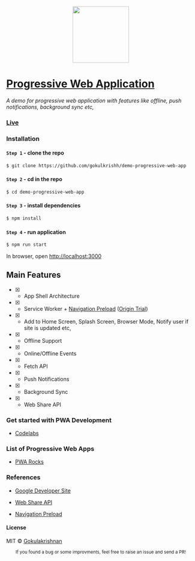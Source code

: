 ### <p align="center"><img width="150px" height="150px" src="https://gokulkrishh.github.io/demo-progressive-web-app/images/icons/android-chrome-192x192.png"></p>

# [Progressive Web Application](https://demopwa.com/)

*A demo for progressive web application with features like offline, push notifications, background sync etc,*

### [Live](https://demopwa.com/)

### Installation

#### `Step 1` - clone the repo
  
```bash
$ git clone https://github.com/gokulkrishh/demo-progressive-web-app
```

#### `Step 2` - cd in the repo

```bash
$ cd demo-progressive-web-app
```

#### `Step 3` - install dependencies

```bash
$ npm install
```

#### `Step 4` - run application

```bash
$ npm run start
```

In browser, open [http://localhost:3000](http://localhost:3000)

## Main Features

- [x] - App Shell Architecture

- [x] - Service Worker + [Navigation Preload](https://mattto.github.io/sw/demo/navigation-preload/) ([Origin Trial](https://docs.google.com/forms/d/e/1FAIpQLSfO0_ptFl8r8G0UFhT0xhV17eabG-erUWBDiKSRDTqEZ_9ULQ/viewform?fbzx=-8349956695398695000))

- [x] - Add to Home Screen, Splash Screen, Browser Mode, Notify user if site is updated etc,

- [x] - Offline Support

- [x] - Online/Offline Events

- [x] - Fetch API

- [x] - Push Notifications

- [x] - Background Sync

- [x] - Web Share API

### Get started with PWA Development

- [Codelabs](https://pwa.tips/codelabs)

### List of Progressive Web Apps

- [PWA Rocks](https://pwa.rocks)

### References

- [Google Developer Site](https://developers.google.com/web/progressive-web-apps)

- [Web Share API](https://developers.google.com/web/updates/2016/10/navigator-share)

- [Navigation Preload](https://developers.google.com/web/updates/2017/02/navigation-preload)

#### License

MIT © [Gokulakrishnan](https://github.com/gokulkrishh)

<div align="center">
  <sub>If you found a bug or some improvments, feel free to raise an issue and send a PR!</sub>
</div>
